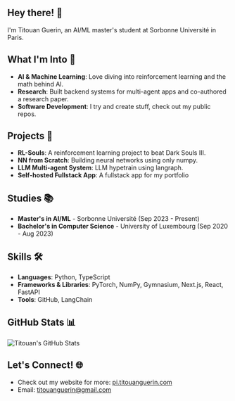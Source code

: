 ## Hey there! 👋

I'm Titouan Guerin, an AI/ML master's student at Sorbonne Université in Paris.

## What I'm Into 🌟

- **AI & Machine Learning**: Love diving into reinforcement learning and the math behind AI.
- **Research**: Built backend systems for multi-agent apps and co-authored a research paper.
- **Software Development**: I try and create stuff, check out my public repos.

## Projects 🚀

- **RL-Souls**: A reinforcement learning project to beat Dark Souls III.
- **NN from Scratch**: Building neural networks using only numpy.
- **LLM Multi-agent System**: LLM hypetrain using langraph.
- **Self-hosted Fullstack App**: A fullstack app for my portfolio

## Studies 📚

- **Master's in AI/ML** - Sorbonne Université (Sep 2023 - Present)
- **Bachelor's in Computer Science** - University of Luxembourg (Sep 2020 - Aug 2023)

## Skills 🛠️

- **Languages**: Python, TypeScript
- **Frameworks & Libraries**: PyTorch, NumPy, Gymnasium, Next.js, React, FastAPI
- **Tools**: GitHub, LangChain

## GitHub Stats 📊

![Titouan's GitHub Stats](https://github-readme-stats.vercel.app/api?username=Titouaaaan&show_icons=true&theme=radical)

## Let's Connect! 🌐

- Check out my website for more: [pi.titouanguerin.com](https://pi.titouanguerin.com)
- Email: titouanguerin@gmail.com




